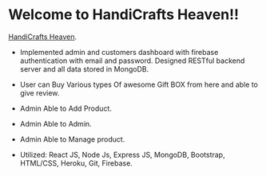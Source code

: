 # Welcome to HandiCrafts Heaven!!


 [HandiCrafts Heaven](https://handicrafts-heaven.web.app/).
 

* Implemented admin and customers dashboard with firebase authentication with email and password. Designed RESTful backend server and all data stored in MongoDB.
* User can Buy Various types Of awesome Gift BOX from here and able to give review.
* Admin Able to Add Product.
* Admin Able to Admin.
* Admin Able to Manage product.

* Utilized: React JS, Node Js, Express JS, MongoDB, Bootstrap, HTML/CSS, Heroku, Git, Firebase.

